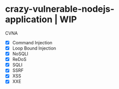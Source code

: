# crazy-vulnerable-nodejs-application | WIP
CVNA


* [X] Command Injection 
* [X] Loop Bound Injection
* [X] NoSQLI 
* [X] ReDoS
* [X] SQLI
* [X] SSRF
* [X] XSS
* [X] XXE
